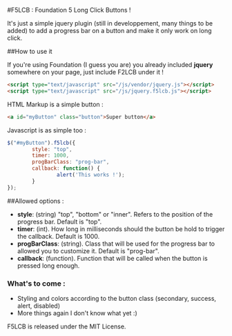 #F5LCB : Foundation 5 Long Click Buttons !

It's just a simple jquery plugin (still in developpement, many things to be added) to add a progress bar on a button and make it only work on long click.


##How to use it

If you're using Foundation (I guess you are) you already included **jquery** somewhere on your page, just include F2LCB under it !

```html
<script type="text/javascript" src="/js/vendor/jquery.js"></script>
<script type="text/javascript" src="/js/jquery.f5lcb.js"></script>
```

HTML Markup is a simple button :

```html
<a id="myButton" class="button">Super button</a>
```

Javascript is as simple too :

```javascript
$("#myButton").f5lcb({
        style: "top",
        timer: 1000,
        progBarClass: "prog-bar",
        callback: function() {
                alert('This works !');
        }
});
```

##Allowed options :

- **style**: (string) "top", "bottom" or "inner". Refers to the position of the progress bar. Default is "top".
- **timer**: (int). How long in milliseconds should the button be hold to trigger the callback. Default is 1000.
- **progBarClass**: (string). Class that will be used for the progress bar to allowed you to customize it. Default is "prog-bar".
- **callback**: (function). Function that will be called when the button is pressed long enough.


### What's to come :

- Styling and colors according to the button class (secondary, success, alert, disabled)
- More things again I don't know what yet :)


F5LCB is released under the MIT License.
